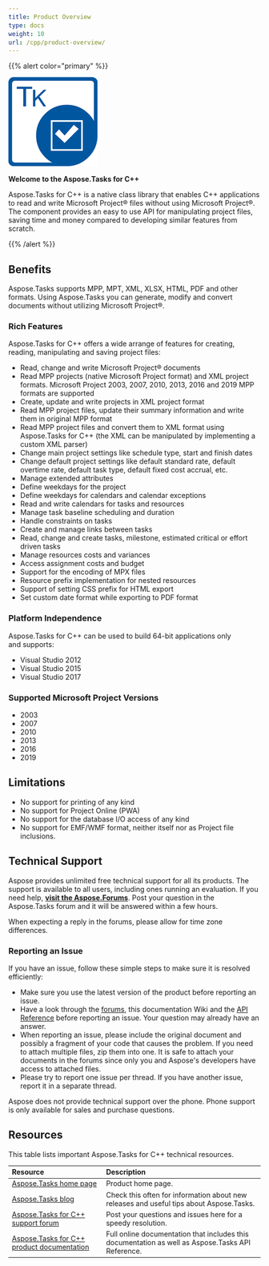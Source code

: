 ```yaml
---
title: Product Overview
type: docs
weight: 10
url: /cpp/product-overview/
---
```


{{% alert color="primary" %}} 

![todo:image_alt_text](product-overview_1)

**Welcome to the Aspose.Tasks for C++**

Aspose.Tasks for C++ is a native class library that enables C++ applications to read and write Microsoft Project® files without using Microsoft Project®. The component provides an easy to use API for manipulating project files, saving time and money compared to developing similar features from scratch.



{{% /alert %}} 
## **Benefits**
Aspose.Tasks supports MPP, MPT, XML, XLSX, HTML, PDF and other formats. Using Aspose.Tasks you can generate, modify and convert documents without utilizing Microsoft Project®.
### **Rich Features**
Aspose.Tasks for C++ offers a wide arrange of features for creating, reading, manipulating and saving project files:

- Read, change and write Microsoft Project® documents
- Read MPP projects (native Microsoft Project format) and XML project formats. Microsoft Project 2003, 2007, 2010, 2013, 2016 and 2019 MPP formats are supported
- Create, update and write projects in XML project format
- Read MPP project files, update their summary information and write them in original MPP format
- Read MPP project files and convert them to XML format using Aspose.Tasks for C++ (the XML can be manipulated by implementing a custom XML parser)
- Change main project settings like schedule type, start and finish dates
- Change default project settings like default standard rate, default overtime rate, default task type, default fixed cost accrual, etc.
- Manage extended attributes
- Define weekdays for the project
- Define weekdays for calendars and calendar exceptions
- Read and write calendars for tasks and resources
- Manage task baseline scheduling and duration
- Handle constraints on tasks
- Create and manage links between tasks
- Read, change and create tasks, milestone, estimated critical or effort driven tasks
- Manage resources costs and variances
- Access assignment costs and budget
- Support for the encoding of MPX files
- Resource prefix implementation for nested resources
- Support of setting CSS prefix for HTML export
- Set custom date format while exporting to PDF format
### **Platform Independence**
Aspose.Tasks for C++ can be used to build 64-bit applications only and supports:

- Visual Studio 2012
- Visual Studio 2015
- Visual Studio 2017
### **Supported Microsoft Project Versions**
- 2003
- 2007
- 2010
- 2013
- 2016
- 2019
## **Limitations**
- No support for printing of any kind
- No support for Project Online (PWA)
- No support for the database I/O access of any kind
- No support for EMF/WMF format, neither itself nor as Project file inclusions.
## **Technical Support**
Aspose provides unlimited free technical support for all its products. The support is available to all users, including ones running an evaluation. If you need help, [**visit the Aspose.Forums**](https://forum.aspose.com/c/tasks). Post your question in the Aspose.Tasks forum and it will be answered within a few hours.

When expecting a reply in the forums, please allow for time zone differences.
### **Reporting an Issue**
If you have an issue, follow these simple steps to make sure it is resolved efficiently:

- Make sure you use the latest version of the product before reporting an issue. 
- Have a look through the [forums](https://forum.aspose.com/c/tasks), this documentation Wiki and the [API Reference](https://apireference.aspose.com/tasks/cpp) before reporting an issue. Your question may already have an answer.
- When reporting an issue, please include the original document and possibly a fragment of your code that causes the problem. If you need to attach multiple files, zip them into one. It is safe to attach your documents in the forums since only you and Aspose's developers have access to attached files.
- Please try to report one issue per thread. If you have another issue, report it in a separate thread.

Aspose does not provide technical support over the phone. Phone support is only available for sales and purchase questions.
## **Resources**
This table lists important Aspose.Tasks for C++ technical resources.

|**Resource**|**Description**|
| :- | :- |
|[Aspose.Tasks home page](https://products.aspose.com/tasks/cpp)|Product home page.|
|[Aspose.Tasks blog](https://blog.aspose.com/category/tasks/)|Check this often for information about new releases and useful tips about Aspose.Tasks.|
|[Aspose.Tasks for C++ support forum](https://forum.aspose.com/c/tasks)|Post your questions and issues here for a speedy resolution.|
|[Aspose.Tasks for C++ product documentation](https://docs.aspose.com/display/taskscpp/Home)|Full online documentation that includes this documentation as well as Aspose.Tasks API Reference.|

